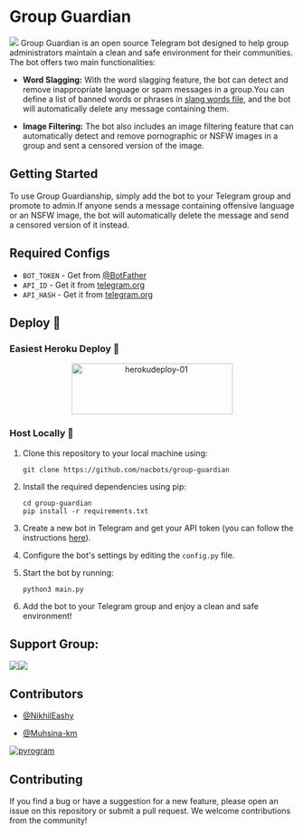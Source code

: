 # Group Guardian
<img src="https://te.legra.ph/file/d96c5ab85f759efae0c26.jpg">
Group Guardian is an open source Telegram bot designed to help group administrators maintain a clean and safe environment for their communities. The bot offers two main functionalities:

- **Word Slagging:** With the word slagging feature, the bot can detect and remove inappropriate language or spam messages in a group.You can define a list of banned words or phrases in [slang words file](slang_words.txt), and the bot will automatically delete any message containing them.

- **Image Filtering:** The bot also includes an image filtering feature that can automatically detect and remove pornographic or NSFW images in a group and sent a censored version of the image. 

## Getting Started

To use Group Guardianship, simply add the bot to your Telegram group and promote to admin.If anyone sends a message containing offensive language or an NSFW image, the bot will automatically delete the message and send a censored version of it instead.


## Required Configs
 - `BOT_TOKEN` - Get from [@BotFather](https://t.me/BotFather)
 - `API_ID` - Get it from [telegram.org](https://my.telegram.org/auth)
 - `API_HASH` - Get it from [telegram.org](https://my.telegram.org/auth)

## Deploy 🚀

### Easiest Heroku Deploy 🤭

<p align="center">
    <a href="https://heroku.com/deploy?template=https://github.com/nacbots/group-guardian">
    <img src="https://github.com/nacbots/broadcastbot/blob/main/herokudeploy-01.svg" alt="herokudeploy-01" border="0" height="90" width="285"></a>
</p>

### Host Locally 🤕

1. Clone this repository to your local machine using:

    ```
    git clone https://github.com/nacbots/group-guardian
    ```

2. Install the required dependencies using pip:

    ```
    cd group-guardian
    pip install -r requirements.txt
    ```

3. Create a new bot in Telegram and get your API token (you can follow the instructions [here](https://core.telegram.org/bots#creating-a-new-bot)).

4. Configure the bot's settings by editing the `config.py` file. 

5. Start the bot by running:

    ```
    python3 main.py
    ```

6. Add the bot to your Telegram group and enjoy a clean and safe environment!

## Support Group:

<a href="https://t.me/NACBots"><img src="https://img.shields.io/badge/Telegram-Updates%20Channel-blue.svg?logo=telegram"></a><a href="https://t.me/n_a_c_bot_developers"><img src="https://img.shields.io/badge/Telegram-Support%20Group-blue.svg?logo=telegram"></a>

## Contributors

 - [@NikhilEashy](https://github.com/nikhileashy)

 - [@Muhsina-km](https://github.com/muhsina-km)

<a href="https://pyrogram.org"><img src="https://i.ibb.co/SVLD5k8/Document-1222546317.png" alt="pyrogram" border="0"></a>

## Contributing

If you find a bug or have a suggestion for a new feature, please open an issue on this repository or submit a pull request. We welcome contributions from the community!
